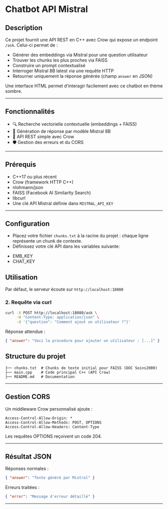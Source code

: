 # Chatbot API Mistral

## Description

Ce projet fournit une API REST en C++ avec Crow qui expose un endpoint `/ask`. Celui-ci permet de :

* Générer des embeddings via Mistral pour une question utilisateur
* Trouver les chunks les plus proches via FAISS
* Construire un prompt contextualisé
* Interroger Mistral 8B latest via une requête HTTP
* Retourner uniquement la réponse générée (champ `answer` en JSON)

Une interface HTML permet d’interagir facilement avec ce chatbot en thème sombre.

---

## Fonctionnalités

* 🔍 Recherche vectorielle contextuelle (embeddings + FAISS)
* 🤖 Génération de réponse par modèle Mistral 8B
* 🧠 API REST simple avec Crow
* 🛡️ Gestion des erreurs et du CORS

---

## Prérequis

* C++17 ou plus récent
* Crow (framework HTTP C++)
* nlohmann/json
* FAISS (Facebook AI Similarity Search)
* libcurl
* Une clé API Mistral définie dans `MISTRAL_API_KEY`

---
## Configuration

* Placez votre fichier `chunks.txt` à la racine du projet : chaque ligne représente un chunk de contexte.
* Définissez votre clé API dans les variables suivante:
- EMB_KEY
- CHAT_KEY

## Utilisation
Par défaut, le serveur écoute sur `http://localhost:18080`

### 2. Requête via curl

```bash
curl -X POST http://localhost:18080/ask \
     -H "Content-Type: application/json" \
     -d '{"question": "Comment ajout un utilisateur ?"}'
```

Réponse attendue :

```json
{ "answer": "Voci la procedure pour ajouter un utilisateur : [...]" }
```

## Structure du projet

```
├── chunks.txt  # Chunks de texte initial pour FAISS (DOC Soins2000)
├── main.cpp    # Code principal C++ (API Crow)
├── README.md   # Documentation
```

---

## Gestion CORS

Un middleware Crow personnalisé ajoute :

```
Access-Control-Allow-Origin: *
Access-Control-Allow-Methods: POST, OPTIONS
Access-Control-Allow-Headers: Content-Type
```

Les requêtes OPTIONS reçoivent un code 204.

---

## Résultat JSON

Réponses normales :

```json
{ "answer": "Texte généré par Mistral" }
```

Erreurs traitées :

```json
{ "error": "Message d'erreur détaillé" }
```

---

